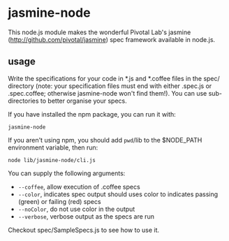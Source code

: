 jasmine-node
======

This node.js module makes the wonderful Pivotal Lab's jasmine
(http://github.com/pivotal/jasmine) spec framework available in
node.js.

usage
------

Write the specifications for your code in *.js and *.coffee files in the 
spec/ directory (note: your specification files must end with either 
.spec.js or .spec.coffee; otherwise jasmine-node won't find them!). You 
can use sub-directories to better organise your specs.

If you have installed the npm package, you can run it with:

    jasmine-node

If you aren't using npm, you should add `pwd`/lib to the $NODE_PATH
environment variable, then run:

    node lib/jasmine-node/cli.js


You can supply the following arguments:

  * <code>--coffee</code>, allow execution of .coffee specs
  * <code>--color</code>, indicates spec output should uses color to
indicates passing (green) or failing (red) specs
  * <code>--noColor</code>, do not use color in the output
  * <code>--verbose</code>, verbose output as the specs are run

Checkout spec/SampleSpecs.js to see how to use it.
